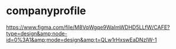 # companyprofile
https://www.figma.com/file/M8VqWgqe9WaImWDHD5LLfW/CAFE?type=design&amp;node-id=0%3A1&amp;mode=design&amp;t=QLw1rHxswEaDNzIW-1
